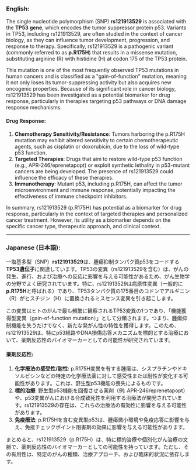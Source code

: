 ### English:
The single nucleotide polymorphism (SNP) **rs121913529** is associated with the **TP53 gene**, which encodes the tumor suppressor protein p53. Variants in TP53, including rs121913529, are often studied in the context of cancer biology, as they can influence tumor development, progression, and response to therapy. Specifically, rs121913529 is a pathogenic variant (commonly referred to as **p.R175H**) that results in a missense mutation, substituting arginine (R) with histidine (H) at codon 175 of the TP53 protein.

This mutation is one of the most frequently observed TP53 mutations in human cancers and is classified as a "gain-of-function" mutation, meaning it not only loses its tumor-suppressing activity but also acquires new oncogenic properties. Because of its significant role in cancer biology, rs121913529 has been investigated as a potential biomarker for drug response, particularly in therapies targeting p53 pathways or DNA damage response mechanisms.

#### Drug Response:
1. **Chemotherapy Sensitivity/Resistance**: Tumors harboring the p.R175H mutation may exhibit altered sensitivity to certain chemotherapeutic agents, such as cisplatin or doxorubicin, due to the loss of wild-type p53 function.
2. **Targeted Therapies**: Drugs that aim to restore wild-type p53 function (e.g., APR-246/eprenetapopt) or exploit synthetic lethality in p53-mutant cancers are being developed. The presence of rs121913529 could influence the efficacy of these therapies.
3. **Immunotherapy**: Mutant p53, including p.R175H, can affect the tumor microenvironment and immune response, potentially impacting the effectiveness of immune checkpoint inhibitors.

In summary, rs121913529 (p.R175H) has potential as a biomarker for drug response, particularly in the context of targeted therapies and personalized cancer treatment. However, its utility as a biomarker depends on the specific cancer type, therapeutic approach, and clinical context.

---

### Japanese (日本語):
一塩基多型（SNP）**rs121913529**は、腫瘍抑制タンパク質p53をコードする**TP53遺伝子**に関連しています。TP53の変異（rs121913529を含む）は、がんの発生、進行、および治療への反応に影響を与える可能性があるため、がん生物学の分野でよく研究されています。特に、rs121913529は病原性変異（一般的に**p.R175H**と呼ばれる）であり、TP53タンパク質の175番目のコドンでアルギニン（R）がヒスチジン（H）に置換されるミスセンス変異を引き起こします。

この変異はヒトのがんで最も頻繁に観察されるTP53変異の1つであり、「機能獲得型変異（gain-of-function mutation）」として分類されます。つまり、腫瘍抑制機能を失うだけでなく、新たな発がん性の特性を獲得します。このため、rs121913529は、特にp53経路やDNA損傷応答メカニズムを標的とする治療において、薬剤反応性のバイオマーカーとしての可能性が研究されています。

#### 薬剤反応性:
1. **化学療法の感受性/耐性**: p.R175H変異を有する腫瘍は、シスプラチンやドキソルビシンなどの特定の化学療法薬に対して感受性または耐性が変化する可能性があります。これは、野生型p53機能の喪失によるものです。
2. **標的治療**: 野生型p53機能を回復させる薬剤（例: APR-246/eprenetapopt）や、p53変異がんにおける合成致死性を利用する治療法が開発されています。rs121913529の存在は、これらの治療法の有効性に影響を与える可能性があります。
3. **免疫療法**: p.R175Hを含む変異型p53は、腫瘍微小環境や免疫応答に影響を与え、免疫チェックポイント阻害剤の効果に影響を与える可能性があります。

まとめると、rs121913529（p.R175H）は、特に標的治療や個別化がん治療の文脈で、薬剤反応性のバイオマーカーとしての可能性を持っています。ただし、その有用性は、特定のがんの種類、治療アプローチ、および臨床的状況に依存します。